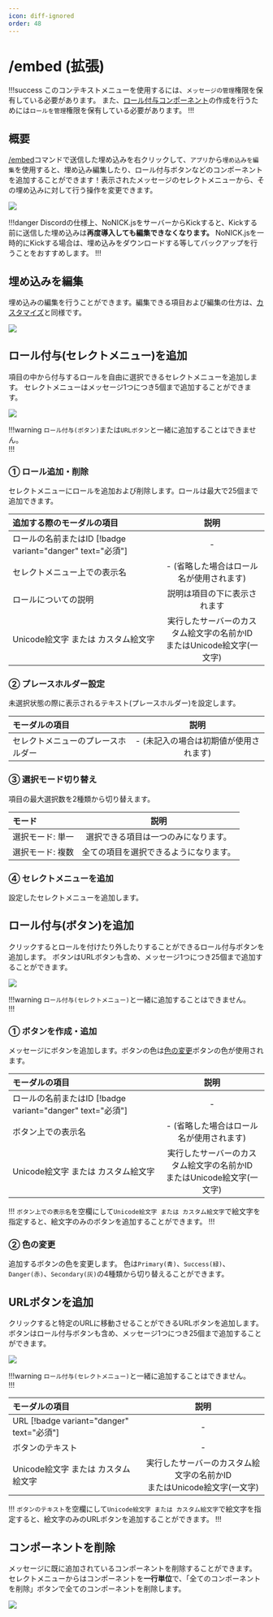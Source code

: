 ```yaml
---
icon: diff-ignored
order: 48
---
```


# /embed (拡張)
!!!success
このコンテキストメニューを使用するには、`メッセージの管理`権限を保有している必要があります。
また、[ロール付与コンポーネント](#ロール付与セレクトメニューを追加)の作成を行うためには`ロールを管理`権限を保有している必要があります。
!!!

## 概要
[/embed](/nonick-js/features/embed.md)コマンドで送信した埋め込みを右クリックして、`アプリ`から`埋め込みを編集`を使用すると、埋め込み編集したり、ロール付与ボタンなどのコンポーネントを追加することができます！表示されたメッセージのセレクトメニューから、その埋め込みに対して行う操作を変更できます。

![](/static/features/embed/9.png)

!!!danger
Discordの仕様上、NoNICK.jsをサーバーからKickすると、Kickする前に送信した埋め込みは**再度導入しても編集できなくなります。**
NoNICK.jsを一時的にKickする場合は、埋め込みをダウンロードする等してバックアップを行うことをおすすめします。
!!!

## 埋め込みを編集
埋め込みの編集を行うことができます。編集できる項目および編集の仕方は、[カスタマイズ](/nonick-js/features/embed.md/#カスタマイズ)と同様です。

![](/static/features/embed/11.png)

## ロール付与(セレクトメニュー)を追加
項目の中から付与するロールを自由に選択できるセレクトメニューを追加します。
セレクトメニューはメッセージ1つにつき5個まで追加することができます。

![](/static/features/embed/10.png)

!!!warning
`ロール付与(ボタン)`または`URLボタン`と一緒に追加することはできません。  
!!!

### ① ロール追加・削除
セレクトメニューにロールを追加および削除します。ロールは最大で25個まで追加できます。

追加する際のモーダルの項目                                 | 説明
:---                                                       | :---:
ロールの名前またはID [!badge variant="danger" text="必須"] | -
セレクトメニュー上での表示名                               | - (省略した場合はロール名が使用されます)
ロールについての説明                                       | 説明は項目の下に表示されます
Unicode絵文字 または カスタム絵文字                        | 実行したサーバーのカスタム絵文字の名前かID<br>またはUnicode絵文字(一文字)

### ② プレースホルダー設定
未選択状態の際に表示されるテキスト(プレースホルダー)を設定します。

モーダルの項目       | 説明
:---                 | :---:
セレクトメニューのプレースホルダー | - (未記入の場合は初期値が使用されます)

### ③ 選択モード切り替え
項目の最大選択数を2種類から切り替えます。

モード             | 説明
:---               | :---:
選択モード: 単一   | 選択できる項目は一つのみになります。
選択モード: 複数   | 全ての項目を選択できるようになります。

### ④ セレクトメニューを追加
設定したセレクトメニューを追加します。

## ロール付与(ボタン)を追加
クリックするとロールを付けたり外したりすることができるロール付与ボタンを追加します。
ボタンはURLボタンも含め、メッセージ1つにつき25個まで追加することができます。

![](/static/features/embed/12.png)

!!!warning
`ロール付与(セレクトメニュー)`と一緒に追加することはできません。  
!!!

### ① ボタンを作成・追加
メッセージにボタンを追加します。ボタンの色は[色の変更](#-色の変更)ボタンの色が使用されます。

モーダルの項目                                 | 説明
:---                                                       | :---:
ロールの名前またはID [!badge variant="danger" text="必須"] | -
ボタン上での表示名                                         | - (省略した場合はロール名が使用されます)
Unicode絵文字 または カスタム絵文字                        | 実行したサーバーのカスタム絵文字の名前かID<br>またはUnicode絵文字(一文字)

!!!
`ボタン上での表示名`を空欄にして`Unicode絵文字 または カスタム絵文字`で絵文字を指定すると、絵文字のみのボタンを追加することができます。
!!!

### ② 色の変更
追加するボタンの色を変更します。
色は`Primary(青)`、`Success(緑)`、`Danger(赤)`、`Secondary(灰)`の4種類から切り替えることができます。

## URLボタンを追加
クリックすると特定のURLに移動させることができるURLボタンを追加します。
ボタンはロール付与ボタンも含め、メッセージ1つにつき25個まで追加することができます。

![](/static/features/embed/13.png)

!!!warning
`ロール付与(セレクトメニュー)`と一緒に追加することはできません。  
!!!

モーダルの項目                            | 説明
:---                                      | :---:
URL [!badge variant="danger" text="必須"] | -
ボタンのテキスト                          | -
Unicode絵文字 または カスタム絵文字       | 実行したサーバーのカスタム絵文字の名前かID<br>またはUnicode絵文字(一文字)

!!!
`ボタンのテキスト`を空欄にして`Unicode絵文字 または カスタム絵文字`で絵文字を指定すると、絵文字のみのURLボタンを追加することができます。
!!!

## コンポーネントを削除
メッセージに既に追加されているコンポーネントを削除することができます。
セレクトメニューからはコンポーネントを**一行単位**で、「全てのコンポーネントを削除」ボタンで全てのコンポーネントを削除します。
 
![](/static/features/embed/14.png)